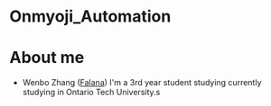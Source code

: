 # Onmyoji_Automation
# About me
 - Wenbo Zhang ([Falana](https://github.com/Falanan))
 I'm a 3rd year student studying currently studying in Ontario Tech University.s